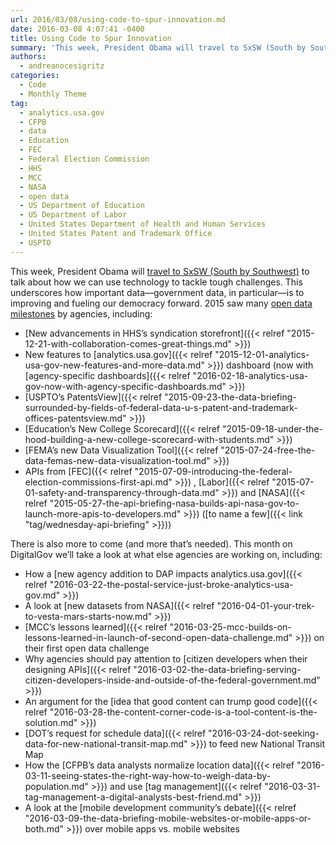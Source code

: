 ```yaml
---
url: 2016/03/08/using-code-to-spur-innovation.md
date: 2016-03-08 4:07:41 -0400
title: Using Code to Spur Innovation
summary: 'This week, President Obama will travel to SxSW (South by Southwest) to talk about how we can use technology to tackle tough challenges. This underscores how important data&mdash;government data, in particular&mdash;is to improving and fueling our democracy forward. 2015 saw many open data milestones by agencies, including: New advancements in HHS&rsquo;s syndication storefront New features'
authors:
  - andreanocesigritz
categories:
  - Code
  - Monthly Theme
tag:
  - analytics.usa.gov
  - CFPB
  - data
  - Education
  - FEC
  - Federal Election Commission
  - HHS
  - MCC
  - NASA
  - open data
  - US Department of Education
  - US Department of Labor
  - United States Department of Health and Human Services
  - United States Patent and Trademark Office
  - USPTO
---
```


This week, President Obama will [travel to SxSW (South by Southwest)](https://www.whitehouse.gov/blog/2016/03/05/weekly-address-sxsw) to talk about how we can use technology to tackle tough challenges. This underscores how important data—government data, in particular—is to improving and fueling our democracy forward. 2015 saw many [open data milestones](https://www.whitehouse.gov/blog/2016/02/05/open-data-empowering-americans-make-data-driven-decisions) by agencies, including:

  * [New advancements in HHS’s syndication storefront]({{< relref "2015-12-21-with-collaboration-comes-great-things.md" >}})
  * New features to [analytics.usa.gov]({{< relref "2015-12-01-analytics-usa-gov-new-features-and-more-data.md" >}}) dashboard (now with [agency-specific dashboards]({{< relref "2016-02-18-analytics-usa-gov-now-with-agency-specific-dashboards.md" >}})
  * [USPTO’s PatentsView]({{< relref "2015-09-23-the-data-briefing-surrounded-by-fields-of-federal-data-u-s-patent-and-trademark-offices-patentsview.md" >}})
  * [Education’s New College Scorecard]({{< relref "2015-09-18-under-the-hood-building-a-new-college-scorecard-with-students.md" >}})
  * [FEMA’s new Data Visualization Tool]({{< relref "2015-07-24-free-the-data-femas-new-data-visualization-tool.md" >}})
  * APIs from [FEC]({{< relref "2015-07-09-introducing-the-federal-election-commissions-first-api.md" >}}) , [Labor]({{< relref "2015-07-01-safety-and-transparency-through-data.md" >}}) and [NASA]({{< relref "2015-05-27-the-api-briefing-nasa-builds-api-nasa-gov-to-launch-more-apis-to-developers.md" >}}) ([to name a few]({{< link "tag/wednesday-api-briefing" >}}))

There is also more to come (and more that’s needed). This month on DigitalGov we’ll take a look at what else agencies are working on, including:

  * How a [new agency addition to DAP impacts analytics.usa.gov]({{< relref "2016-03-22-the-postal-service-just-broke-analytics-usa-gov.md" >}})
  * A look at [new datasets from NASA]({{< relref "2016-04-01-your-trek-to-vesta-mars-starts-now.md" >}})
  * [MCC’s lessons learned]({{< relref "2016-03-25-mcc-builds-on-lessons-learned-in-launch-of-second-open-data-challenge.md" >}}) on their first open data challenge
  * Why agencies should pay attention to [citizen developers when their designing APIs]({{< relref "2016-03-02-the-data-briefing-serving-citizen-developers-inside-and-outside-of-the-federal-government.md" >}})
  * An argument for the [idea that good content can trump good code]({{< relref "2016-03-28-the-content-corner-code-is-a-tool-content-is-the-solution.md" >}})
  * [DOT&#8217;s request for schedule data]({{< relref "2016-03-24-dot-seeking-data-for-new-national-transit-map.md" >}}) to feed new National Transit Map
  * How the [CFPB’s data analysts normalize location data]({{< relref "2016-03-11-seeing-states-the-right-way-how-to-weigh-data-by-population.md" >}}) and use [tag management]({{< relref "2016-03-31-tag-management-a-digital-analysts-best-friend.md" >}})
  * A look at the [mobile development community&#8217;s debate]({{< relref "2016-03-09-the-data-briefing-mobile-websites-or-mobile-apps-or-both.md" >}}) over mobile apps vs. mobile websites